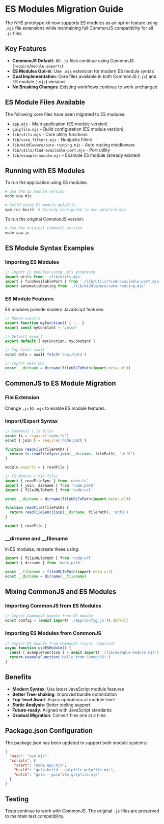 # ES Modules Migration Guide

The NHS prototype kit now supports ES modules as an opt-in feature using `.mjs` file extensions while maintaining full CommonJS compatibility for all `.js` files.

## Key Features

- **CommonJS Default**: All `.js` files continue using CommonJS (`require`/`module.exports`)
- **ES Modules Opt-in**: Use `.mjs` extension for modern ES module syntax
- **Dual Implementation**: Core files available in both CommonJS (`.js`) and ES module (`.mjs`) versions
- **No Breaking Changes**: Existing workflows continue to work unchanged

## ES Module Files Available

The following core files have been migrated to ES modules:

- `app.mjs` - Main application (ES module version)
- `gulpfile.mjs` - Build configuration (ES module version)
- `lib/utils.mjs` - Core utility functions
- `lib/core_filters.mjs` - Nunjucks filters
- `lib/middleware/auto-routing.mjs` - Auto routing middleware
- `lib/utils/find-available-port.mjs` - Port utility
- `lib/example-module.mjs` - Example ES module (already existed)

## Running with ES Modules

To run the application using ES modules:

```bash
# Use the ES module version
node app.mjs

# Build using ES module gulpfile
npm run build  # Already configured to use gulpfile.mjs
```

To run the original CommonJS version:

```bash
# Use the original CommonJS version
node app.js
```

## ES Module Syntax Examples

### Importing ES Modules

```javascript
// Import ES modules using .mjs extension
import utils from './lib/utils.mjs'
import { findAvailablePort } from './lib/utils/find-available-port.mjs'
import automaticRouting from './lib/middleware/auto-routing.mjs'
```

### ES Module Features

ES modules provide modern JavaScript features:

```javascript
// Named exports
export function myFunction() { ... }
export const myConstant = 'value'

// Default export
export default { myFunction, myConstant }

// Top-level await
const data = await fetch('/api/data')

// Import meta URL
const __dirname = dirname(fileURLToPath(import.meta.url))
```

## CommonJS to ES Module Migration

### File Extension
Change `.js` to `.mjs` to enable ES module features.

### Import/Export Syntax

```javascript
// CommonJS (.js file)
const fs = require('node:fs')
const { join } = require('node:path')

function readFile(filePath) {
  return fs.readFileSync(join(__dirname, filePath), 'utf8')
}

module.exports = { readFile }
```

```javascript
// ES Module (.mjs file)
import { readFileSync } from 'node:fs'
import { join, dirname } from 'node:path'
import { fileURLToPath } from 'node:url'

const __dirname = dirname(fileURLToPath(import.meta.url))

function readFile(filePath) {
  return readFileSync(join(__dirname, filePath), 'utf8')
}

export { readFile }
```

### __dirname and __filename

In ES modules, recreate these using:

```javascript
import { fileURLToPath } from 'node:url'
import { dirname } from 'node:path'

const __filename = fileURLToPath(import.meta.url)
const __dirname = dirname(__filename)
```

## Mixing CommonJS and ES Modules

### Importing CommonJS from ES Modules

```javascript
// Import CommonJS module from ES module
const config = (await import('./app/config.js')).default
```

### Importing ES Modules from CommonJS

```javascript
// Import ES module from CommonJS (async required)
async function useESModule() {
  const { exampleFunction } = await import('./lib/example-module.mjs')
  return exampleFunction('Hello from CommonJS!')
}
```

## Benefits

- **Modern Syntax**: Use latest JavaScript module features
- **Better Tree-shaking**: Improved bundle optimization
- **Top-level Await**: Async operations at module level
- **Static Analysis**: Better tooling support
- **Future-ready**: Aligned with JavaScript standards
- **Gradual Migration**: Convert files one at a time

## Package.json Configuration

The package.json has been updated to support both module systems:

```json
{
  "main": "app.mjs",
  "scripts": {
    "start": "node app.mjs",
    "build": "gulp build --gulpfile gulpfile.mjs",
    "watch": "gulp --gulpfile gulpfile.mjs"
  }
}
```

## Testing

Tests continue to work with CommonJS. The original `.js` files are preserved to maintain test compatibility.
